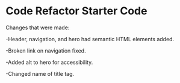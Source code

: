 # Code Refactor Starter Code

Changes that were made: 

-Header, navigation, and hero had semantic HTML elements added. 

-Broken link on navigation fixed. 

-Added alt to hero for accessibility. 

-Changed name of title tag. 
